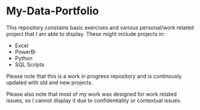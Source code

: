 # My-Data-Portfolio

This repository constains basic exercises and various personal/work related project that I am able to display. 
These might include projects in:
* Excel
* PowerBi
* Python
* SQL Scripts

Please note that this is a work in progress repository and is continously updated with old and new projects.

Please also note that most of my work was designed for work related issues, so I cannot display it due to confidentiality or contextual issues.
